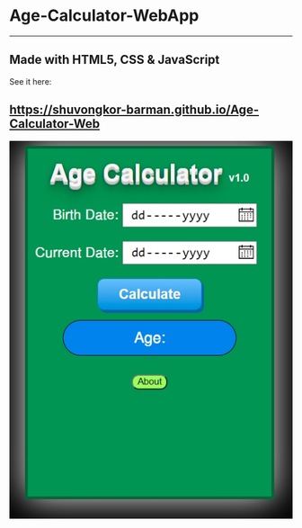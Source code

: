 # Age-Calculator-WebApp
------------------------
Made with HTML5, CSS & JavaScript
-----------------------
See it here:

https://shuvongkor-barman.github.io/Age-Calculator-Web
-----------------------
![](Screenshot/AgeCalculator.jpg)
